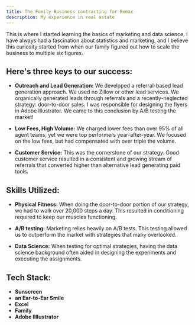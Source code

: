 ```yaml
---
title: The Family Business contracting for Remax
description: My experience in real estate
---
```


This is where I started learning the basics of marketing and data science. I have always had a fascination about statistics and marketing, and I believe this curiosity started from when our family figured out how to scale the business to multiple six figures.

## Here's three keys to our success:

- **Outreach and Lead Generation:** We developed a referral-based lead generation approach. We used no Zillow or other lead services. We organically generated leads through referrals and a recently-neglected strategy: door-to-door sales. I was responsible for designing the flyers in Adobe Illustrator. We came to this conclusion by A/B testing the market!

- **Low Fees, High Volume:** We charged lower fees than over 95% of all agent teams, yet we were top performers year-after-year. We focused on the low fees, but had compensated with over triple the volume.

- **Customer Service:** This was the cornerstone of our strategy. Good customer service resulted in a consistent and growing stream of referrals that converted higher than alternative lead generating paid tools.

## Skills Utilized:

- **Physical Fitness:** When doing the door-to-door portion of our strategy, we had to walk over 20,000 steps a day. This resulted in conditioning required to keep our muscles functioning.

- **A/B testing:** Marketing relies heavily on A/B tests. This testing allowed us to outperform the market with strategies that many overlooked.

- **Data Science:** When testing for optimal strategies, having the data science background often aided in designing the experiments and executing the assignments.

## Tech Stack:
- **Sunscreen**
- **an Ear-to-Ear Smile**
- **Excel**
- **Family**
- **Adobe Illlustrator**
